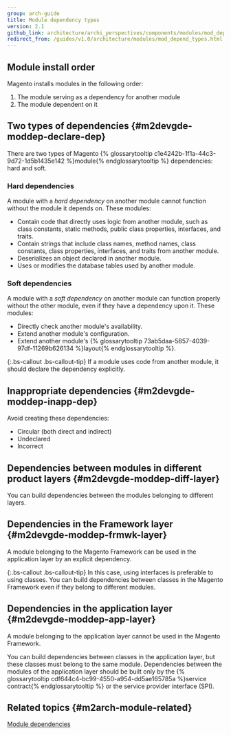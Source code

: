 ```yaml
---
group: arch-guide
title: Module dependency types
version: 2.1
github_link: architecture/archi_perspectives/components/modules/mod_depend_types.md
redirect_from: /guides/v1.0/architecture/modules/mod_depend_types.html
---
```


## Module install order

Magento installs modules in the following order:

1. The module serving as a dependency for another module
2. The module dependent on it

## Two types of dependencies {#m2devgde-moddep-declare-dep}

There are two types of Magento {% glossarytooltip c1e4242b-1f1a-44c3-9d72-1d5b1435e142 %}module{% endglossarytooltip %} dependencies: hard and soft.

### Hard dependencies

A module with a *hard dependency* on another module cannot function without the module it depends on. These modules:

* Contain code that directly uses logic from another module, such as class constants, static methods, public class properties, interfaces, and traits.
* Contain strings that include class names, method names, class constants, class properties, interfaces, and traits from another module.
* Deserializes an object declared in another module.
* Uses or modifies the database tables used by another module.

### Soft dependencies

A module with a *soft dependency* on another module can function properly without the other module, even if they have a dependency upon it. These modules:

* Directly check another module's availability.
* Extend another module's configuration.
* Extend another module's {% glossarytooltip 73ab5daa-5857-4039-97df-11269b626134 %}layout{% endglossarytooltip %}.

{:.bs-callout .bs-callout-tip} 
If a module uses code from another module, it should declare the dependency explicitly.



## Inappropriate dependencies {#m2devgde-moddep-inapp-dep}

Avoid creating these dependencies:

* Circular (both direct and indirect)
* Undeclared
* Incorrect

## Dependencies between modules in different product layers {#m2devgde-moddep-diff-layer}

You can build dependencies between the modules belonging to different layers.

## Dependencies in the Framework layer {#m2devgde-moddep-frmwk-layer}

A module belonging to the Magento Framework can be used in the application layer by an explicit dependency.

{:.bs-callout .bs-callout-tip} 
In this case, using interfaces is preferable to using classes. You can build dependencies between classes in the Magento Framework even if they belong to different modules.


## Dependencies in the application layer {#m2devgde-moddep-app-layer}
A module belonging to the application layer cannot be used in the Magento Framework.

You can build dependencies between classes in the application layer, but these classes must belong to the same module. Dependencies between the modules of the application layer should be built only by the {% glossarytooltip cdf644c4-bc99-4550-a954-dd5ae165785a %}service contract{% endglossarytooltip %} or the service provider interface (SPI).

## Related topics {#m2arch-module-related}

[Module dependencies]({{page.baseurl}}/architecture/archi_perspectives/components/modules/mod_depend.html)
